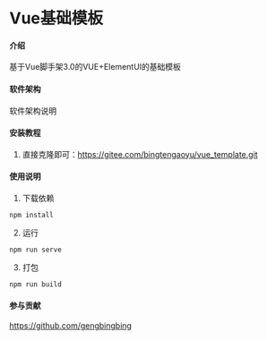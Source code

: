 # Vue基础模板

#### 介绍
基于Vue脚手架3.0的VUE+ElementUI的基础模板

#### 软件架构
软件架构说明


#### 安装教程

1.  直接克隆即可：https://gitee.com/bingtengaoyu/vue_template.git

#### 使用说明

1.  下载依赖
```
npm install
```
2.  运行
```
npm run serve
```
3.  打包
```
npm run build
```

#### 参与贡献
https://github.com/gengbingbing
